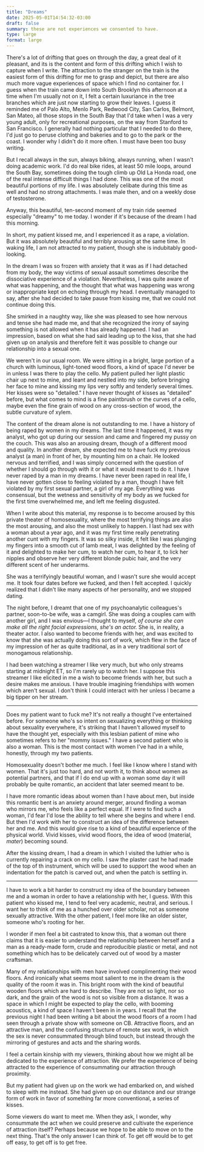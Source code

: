 ```yaml
---
title: "Dreams"
date: 2025-05-01T14:54:32-03:00
draft: false
summary: these are not experiences we consented to have.
type: large
format: large
---
```


There's a lot of drifting that goes on through the day, a great deal of it pleasant, and its is the content and form of this drifting which I wish to capture when I write. The attraction to the stranger on the train is the easiest form of this drifting for me to grasp and depict, but there are also much more vague experiences of space which I find no container for. I guess when the train came down into South Brooklyn this afternoon at a time when I'm usually not on it, I felt a certain luxuriance in the tree branches which are just now starting to grow their leaves. I guess it reminded me of Palo Alto,  Menlo Park, Redwood City, San Carlos, Belmont, San Mateo, all those stops in the South Bay that I'd take when I was a very young adult, only for recreational purposes, on the way from Stanford to San Francisco. I generally had nothing particular that I needed to do there, I'd just go to peruse clothing and bakeries and to go to the park or the coast. I wonder why I didn't do it more often. I must have been too busy writing.

But I recall always in the sun, always biking, always running, when I wasn't doing academic work. I'd do real bike rides, at least 50 mile loops, around the South Bay, sometimes doing the tough climb up Old La Honda road, one of the real intense difficult things I had done. This was one of the most beautiful portions of my life. I was absolutely celibate during this time as well and had no strong attachments. I was male then, and on a weekly dose of testosterone.

Anyway, this beautiful, ten-second moment of my train ride seemed especially "dreamy" to me today. I wonder if it's because of the dream I had this morning.

In short, my patient kissed me, and I experienced it as a rape, a violation. But it was absolutely beautiful and terribly arousing at the same time. In waking life, I am not attracted to my patient, though she is indubitably good-looking.


In the dream I was so frozen with anxiety that it was as if I had detached from my body, the way victims of sexual assault sometimes describe the dissociative experience of a violation. Nevertheless, I was quite aware of what was happening, and the thought that what was happening was wrong or inappropriate kept on echoing through my head. I eventually managed to say, after she had decided to take pause from kissing me, that we could not continue doing this.

She smirked in a naughty way, like she was pleased to see how nervous and tense she had made me, and that she recognized the irony of saying something is not allowed when it has already happened. I had an impression, based on what she had said leading up to the kiss, that she had given up on analysis and therefore felt it was possible to change our relationship into a sexual one.

We weren't in our usual room. We were sitting in a bright, large portion of a church with luminous, light-toned wood floors, a kind of space I'd never be in unless I was there to play the cello. My patient pulled her light plastic chair up next to mine, and leant and nestled into my side, before bringing her face to mine and kissing my lips very softly and tenderly several times. Her kisses were so "detailed."  I have never thought of kisses as "detailed" before, but what comes to mind is a fine paintbrush or the curves of a cello, maybe even the fine grain of wood on any cross-section of wood, the subtle curvature of xylem.

The content of the dream alone is not outstanding to me. I have a history of being raped by women in my dreams. The last time it happened, it was my analyst, who got up during our session and came and fingered my pussy on the couch. This was also an arousing dream, though of a different mood and quality. In another dream, she expected me to have fuck my previous analyst (a man) in front of her, by mounting him on a chair. He looked nervous and terrified, and I was simply concerned with the question of whether I should go through with it or what it would meant to do it. I have never raped by a man in my dreams. I have never been raped in real life, I have never gotten close to feeling violated by a man, though I have felt violated by my first sexual partner, a girl of my age. Everything was consensual, but the wetness and sensitivity of my body as we fucked for the first time overwhelmed me, and left me feeling disgusted.

When I write about this material, my response is to become aroused by this private theater of homosexuality, where the most terrifying things are also the most arousing, and also the most unlikely to happen. I last had sex with a woman about a year ago, and it was my first time really penetrating another cunt with my fingers. It was so silky inside, it felt like I was plunging my fingers into a smooth cut of lamb meat, I was delighted by the feeling of it and delighted to make her cum, to watch her cum, to hear it, to lick her nipples and observe her very different blonde pubic hair, and the very different scent of her underarms.

She was a terrifyingly beautiful woman, and I wasn't sure she would accept me. It took four dates before we fucked, and then I felt accepted. I quickly realized that I didn't like many aspects of her personality, and we stopped dating.

The night before, I dreamt that one of my psychoanalytic colleagues's partner, soon-to-be wife, was a camgirl. She was doing a couples cam with another girl, and I was envious—I thought to myself, *of course she can make all the right facial expressions, she's an actor.* She is, in reality, a theater actor. I also wanted to become friends with her, and was excited to know that she was actually doing this sort of work, which flew in the face of my impression of her as quite traditional, as in a very traditional sort of monogamous relationship.

I had been watching a streamer I like very much, but who only streams starting at midnight ET, so I'm rarely up to watch her. I suppose this streamer I like elicited in me a wish to become friends with her, but such a desire makes me anxious. I have trouble imagining friendships with women which aren't sexual. I don't think I could interact with her unless I became a big tipper on her stream.

<hr>

Does my patient want to fuck me? It's not really a thought I've entertained before. For someone who's so intent on sexualizing everything or thinking about sexuality everywhere, it's striking that I haven't allowed myself to have the thought yet, especially with this lesbian patient of mine who sometimes refers to her "mommy issues." I have a second patient who is also a woman. This is the most contact with women I've had in a while, honestly, through my two patients.

Homosexuality doesn't bother me much. I feel like I know where I stand with women. That it's just too hard, and not worth it, to think about women as potential partners, and that if I do end up with a woman some day it will probably be quite romantic, an accident that later seemed meant to be.

I have more romantic ideas about women than I have about men, but inside this romantic bent is an anxiety around merger, around finding a woman who mirrors me, who feels like a perfect equal. If I were to find such a woman, I'd fear I'd lose the ability to tell where she begins and where I end. But then I'd work with her to construct an idea of the difference between her and me. And this would give rise to a kind of beautiful experience of the physical world. Vivid kisses, vivid wood floors, the idea of wood (material, *mater*) becoming sound.

After the kissing dream, I had a dream in which I visited the luthier who is currently repairing a crack on my cello. I saw the plaster cast he had made of the top of th instrument, which will be used to support the wood when an indentation for the patch is carved out, and when the patch is settling in.


<hr>

I have to work a bit harder to construct my idea of the boundary between me and a woman in order to have a relationship with her, I guess. With this patient who kissed me, I tend to feel very academic, neutral, and serious. I want her to think of me as a hunched over older scholar, not as someone sexually attractive. With the other patient, I feel more like an older sister, someone who's rooting for her.

I wonder if men feel a bit castrated to know this, that a woman out there claims that it is easier to understand the relationship between herself and a man as a ready-made form, crude and reproducible plastic or metal, and not something which has to be delicately carved out of wood by a master craftsman. 

Many of my relationships with men have involved complimenting their wood floors. And ironically what seems most salient to me in the dream is the quality of the room it was in. This bright room with the kind of beautiful wooden floors which are hard to describe. They are not so light, nor so dark, and the grain of the wood is not so visible from a distance. It was a space in which I might be expected to play the cello, with booming acoustics, a kind of space I haven't been in in years. I recall that the previous night I had been writing a bit about the wood floors of a room I had seen through a private show with someone on CB. Attractive floors, and an attractive man, and the confusing structure of remote sex work, in which the sex is never consummated through blind touch, but instead through the mirroring of gestures and acts and the sharing words.

I feel a certain kinship with my viewers, thinking about how we might all be dedicated to the experience of attraction. We prefer the experience of being attracted to the experience of consummating our attraction through proximity.

But my patient had given up on the work we had embarked on, and wished to sleep with me instead. She had given up on our distance and our strange form of work in favor of something far more conventional, a series of kisses.

Some viewers do want to meet me. When they ask, I wonder, why consummate the act when we could preserve and cultivate the experience of attraction itself? Perhaps because we hope to be able to move on to the next thing. That's the only answer I can think of. To get off would be to get off easy, to get off is to get free.
